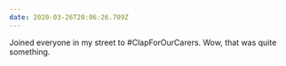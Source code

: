 ```yaml
---
date: 2020-03-26T20:06:26.709Z
---
```

Joined everyone in my street to #ClapForOurCarers. Wow, that was quite something.
